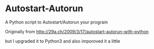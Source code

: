 # Autostart-Autorun
A Python script to Autostart/Autorun your program 

Originally from 
http://29a.ch/2009/3/17/autostart-autorun-with-python

but I upgraded it to Python3 and also imporoved it a little
